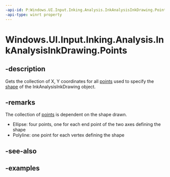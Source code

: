 ```yaml
---
-api-id: P:Windows.UI.Input.Inking.Analysis.InkAnalysisInkDrawing.Points
-api-type: winrt property
---
```


<!-- Property syntax.
public IVectorView<Point> Points { get; }
-->

# Windows.UI.Input.Inking.Analysis.InkAnalysisInkDrawing.Points

## -description
Gets the collection of X, Y coordinates for all [points](../windows.foundation/point.md) used to specify the [shape](InkAnalysisDrawingKind.md) of the InkAnalysisInkDrawing object. 

## -remarks
The collection of [points](../windows.foundation/point.md) is dependent on the shape drawn.

- Ellipse: four points, one for each end point of the two axes defining the shape
- Polyline: one point for each vertex defining the shape

## -see-also

## -examples

